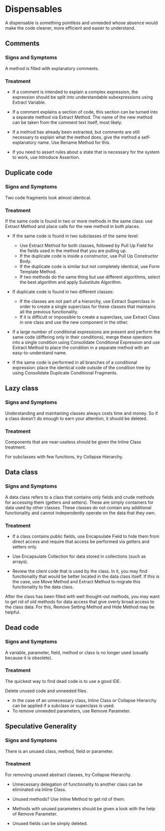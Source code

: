 # Dispensables
A dispensable is something pointless and unneeded whose absence would make the code cleaner, more efficient and easier to understand.

## Comments

### Signs and Symptoms
A method is filled with explanatory comments.

### Treatment
- If a comment is intended to explain a complex expression, the expression should be split into understandable subexpressions using Extract Variable.

- If a comment explains a section of code, this section can be turned into a separate method via Extract Method. The name of the new method can be taken from the comment text itself, most likely.

- If a method has already been extracted, but comments are still necessary to explain what the method does, give the method a self-explanatory name. Use Rename Method for this.

- If you need to assert rules about a state that is necessary for the system to work, use Introduce Assertion.

## Duplicate code

### Signs and Symptoms
Two code fragments look almost identical.

### Treatment
If the same code is found in two or more methods in the same class: use Extract Method and place calls for the new method in both places.

- If the same code is found in two subclasses of the same level:

    - Use Extract Method for both classes, followed by Pull Up Field for the fields used in the method that you are pulling up.
    - If the duplicate code is inside a constructor, use Pull Up Constructor Body.
    - If the duplicate code is similar but not completely identical, use Form Template Method.
    - If two methods do the same thing but use different algorithms, select the best algorithm and apply Substitute Algorithm.
  
- If duplicate code is found in two different classes:

    - If the classes are not part of a hierarchy, use Extract Superclass in order to create a single superclass for these classes that maintains all the previous functionality.
    - If it is difficult or impossible to create a superclass, use Extract Class in one class and use the new component in the other.
  
- If a large number of conditional expressions are present and perform the same code (differing only in their conditions), merge these operators into a single condition using Consolidate Conditional Expression and use Extract Method to place the condition in a separate method with an easy-to-understand name.
- If the same code is performed in all branches of a conditional expression: place the identical code outside of the condition tree by using Consolidate Duplicate Conditional Fragments.

## Lazy class

### Signs and Symptoms
Understanding and maintaining classes always costs time and money. So if a class doesn’t do enough to earn your attention, it should be deleted.

### Treatment
Components that are near-useless should be given the Inline Class treatment.

For subclasses with few functions, try Collapse Hierarchy.

## Data class

### Signs and Symptoms
A data class refers to a class that contains only fields and crude methods for accessing them (getters and setters). These are simply containers for data used by other classes. These classes do not contain any additional functionality and cannot independently operate on the data that they own.

### Treatment
- If a class contains public fields, use Encapsulate Field to hide them from direct access and require that access be performed via getters and setters only.

- Use Encapsulate Collection for data stored in collections (such as arrays).

- Review the client code that is used by the class. In it, you may find functionality that would be better located in the data class itself. If this is the case, use Move Method and Extract Method to migrate this functionality to the data class.

After the class has been filled with well thought-out methods, you may want to get rid of old methods for data access that give overly broad access to the class data. For this, Remove Setting Method and Hide Method may be helpful.

## Dead code

### Signs and Symptoms
A variable, parameter, field, method or class is no longer used (usually because it is obsolete).

### Treatment
The quickest way to find dead code is to use a good IDE.

Delete unused code and unneeded files.

- In the case of an unnecessary class, Inline Class or Collapse Hierarchy can be applied if a subclass or superclass is used.
- To remove unneeded parameters, use Remove Parameter.

## Speculative Generality

### Signs and Symptoms
There is an unused class, method, field or parameter.

### Treatment
For removing unused abstract classes, try Collapse Hierarchy.

- Unnecessary delegation of functionality to another class can be eliminated via Inline Class.

- Unused methods? Use Inline Method to get rid of them.

- Methods with unused parameters should be given a look with the help of Remove Parameter.

- Unused fields can be simply deleted.